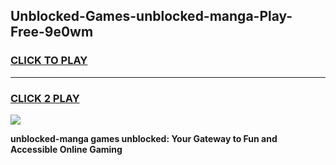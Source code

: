 
## Unblocked-Games-unblocked-manga-Play-Free-9e0wm
<h3>
<a href="https://premium76.site?title=unblocked-manga&ref=18A1">CLICK TO PLAY</a></h3>
<hr>

<h3>
<a href="https://premium76.site?title=unblocked-manga&ref=18A1">CLICK 2 PLAY</a>
  
</h3>

<a href="https://premium76.site?title=unblocked-manga&ref=18A1"><img src="https://clearcache.store/games.png"></a>


**unblocked-manga games unblocked: Your Gateway to Fun and Accessible Online Gaming**
